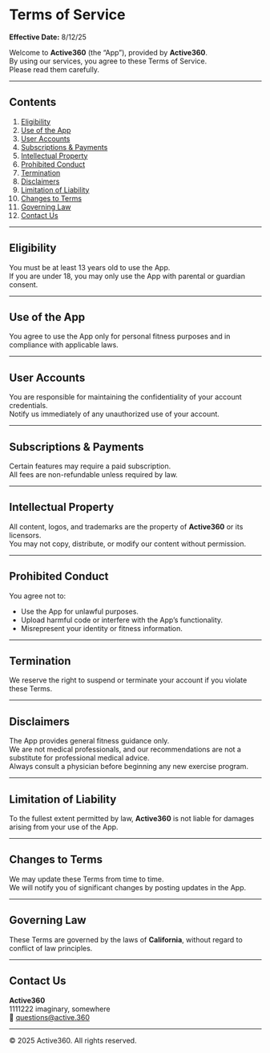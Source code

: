 # Terms of Service

**Effective Date:** 8/12/25

Welcome to **Active360** (the “App”), provided by **Active360**.  
By using our services, you agree to these Terms of Service.  
Please read them carefully.

---

## Contents

1. [Eligibility](#eligibility)
2. [Use of the App](#use-of-the-app)
3. [User Accounts](#user-accounts)
4. [Subscriptions & Payments](#subscriptions--payments)
5. [Intellectual Property](#intellectual-property)
6. [Prohibited Conduct](#prohibited-conduct)
7. [Termination](#termination)
8. [Disclaimers](#disclaimers)
9. [Limitation of Liability](#limitation-of-liability)
10. [Changes to Terms](#changes-to-terms)
11. [Governing Law](#governing-law)
12. [Contact Us](#contact-us)

---

## Eligibility

You must be at least 13 years old to use the App.  
If you are under 18, you may only use the App with parental or guardian consent.

---

## Use of the App

You agree to use the App only for personal fitness purposes and in compliance with applicable laws.

---

## User Accounts

You are responsible for maintaining the confidentiality of your account credentials.  
Notify us immediately of any unauthorized use of your account.

---

## Subscriptions & Payments

Certain features may require a paid subscription.  
All fees are non-refundable unless required by law.

---

## Intellectual Property

All content, logos, and trademarks are the property of **Active360** or its licensors.  
You may not copy, distribute, or modify our content without permission.

---

## Prohibited Conduct

You agree not to:

- Use the App for unlawful purposes.
- Upload harmful code or interfere with the App’s functionality.
- Misrepresent your identity or fitness information.

---

## Termination

We reserve the right to suspend or terminate your account if you violate these Terms.

---

## Disclaimers

The App provides general fitness guidance only.  
We are not medical professionals, and our recommendations are not a substitute for professional medical advice.  
Always consult a physician before beginning any new exercise program.

---

## Limitation of Liability

To the fullest extent permitted by law, **Active360** is not liable for damages arising from your use of the App.

---

## Changes to Terms

We may update these Terms from time to time.  
We will notify you of significant changes by posting updates in the App.

---

## Governing Law

These Terms are governed by the laws of **California**, without regard to conflict of law principles.

---

## Contact Us

**Active360**  
1111222 imaginary, somewhere  
📧 questions@active.360

---

© 2025 Active360. All rights reserved.
